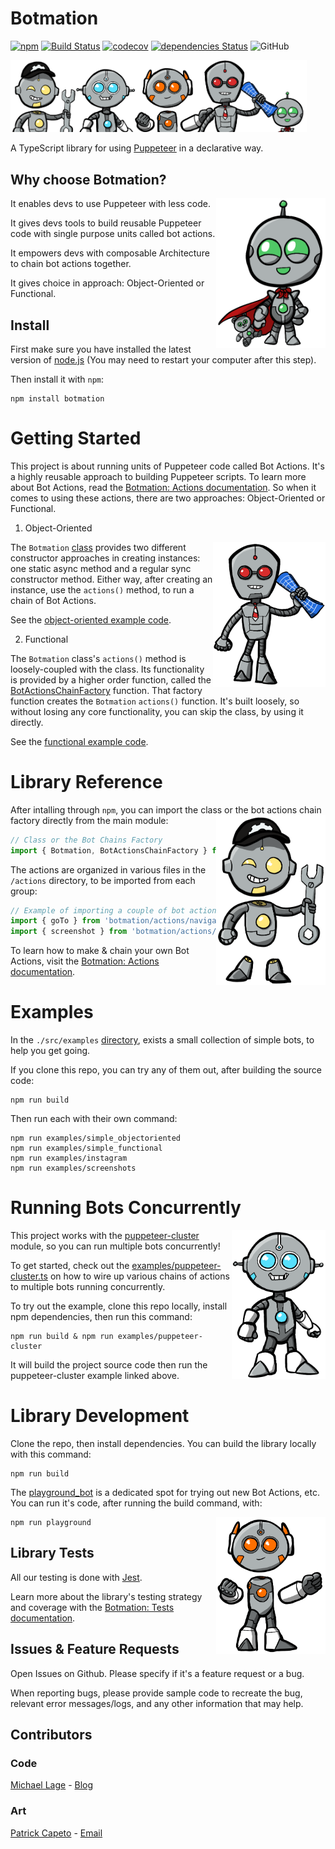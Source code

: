 <h1>
    Botmation
</h1>

[![npm](https://img.shields.io/npm/v/botmation)](https://www.npmjs.com/package/botmation)
[![Build Status](https://travis-ci.com/mrWh1te/Botmation.svg?branch=master)](https://travis-ci.com/mrWh1te/Botmation) 
[![codecov](https://img.shields.io/codecov/c/github/mrWh1te/Botmation/master?label=codecov)](https://codecov.io/gh/mrWh1te/Botmation)
[![dependencies Status](https://david-dm.org/mrWh1te/Botmation/status.svg)](https://david-dm.org/mrWh1te/Botmation) 
![GitHub](https://img.shields.io/github/license/mrWh1te/Botmation)

<img src="https://raw.githubusercontent.com/mrWh1te/Botmation/master/assets/art/banner/1556x379v2.png" alt="Botmation Crew" width="474">

A TypeScript library for using [Puppeteer](https://github.com/puppeteer/puppeteer) in a declarative way.

Why choose Botmation?
---------------------

It enables devs to use Puppeteer with less code. <img alt="Baby Bot" src="https://raw.githubusercontent.com/mrWh1te/Botmation/master/assets/art/baby_bot.PNG" width="175" align="right">

It gives devs tools to build reusable Puppeteer code with single purpose units called bot actions.

It empowers devs with composable Architecture to chain bot actions together.

It gives choice in approach: Object-Oriented or Functional.

Install
-------

First make sure you have installed the latest version of [node.js](http://nodejs.org/)
(You may need to restart your computer after this step).

Then install it with `npm`:

    npm install botmation

# Getting Started

This project is about running units of Puppeteer code called Bot Actions. It's a highly reusable approach to building Puppeteer scripts. To learn more about Bot Actions, read the [Botmation: Actions documentation](/src/botmation/actions/README.md). So when it comes to using these actions, there are two approaches: Object-Oriented or Functional.

1) Object-Oriented

<img alt="Leader Bot" src="https://raw.githubusercontent.com/mrWh1te/Botmation/master/assets/art/red_bot.PNG" width="180" align="right">

The `Botmation` [class](/src/botmation/class.ts) provides two different constructor approaches in creating instances: one static async method and a regular sync constructor method. Either way, after creating an instance, use the `actions()` method, to run a chain of Bot Actions.

See the [object-oriented example code](/src/examples/simple_objectoriented.ts).

2) Functional

The `Botmation` class's `actions()` method is loosely-coupled with the class. Its functionality is provided by a higher order function, called the [BotActionsChainFactory](/src/botmation/factories/bot-actions-chain.factory.ts) function. That factory function creates the `Botmation` `actions()` function. It's built loosely, so without losing any core functionality, you can skip the class, by using it directly.

See the [functional example code](/src/examples/simple_functional.ts).

# Library Reference

After intalling through `npm`, you can import the class or the bot actions chain factory directly from the main module: <img alt="Yellow Bot" src="https://raw.githubusercontent.com/mrWh1te/Botmation/master/assets/art/yellow_bot.PNG" width="175" align="right">
```javascript
// Class or the Bot Chains Factory
import { Botmation, BotActionsChainFactory } from 'botmation';
```
The actions are organized in various files in the `/actions` directory, to be imported from each group:
```javascript
// Example of importing a couple of bot actions
import { goTo } from 'botmation/actions/navigation';
import { screenshot } from 'botmation/actions/output';
```

To learn how to make & chain your own Bot Actions, visit the [Botmation: Actions documentation](/src/botmation/actions/README.md).

# Examples

In the `./src/examples` [directory](/src/examples), exists a small collection of simple bots, to help you get going.

If you clone this repo, you can try any of them out, after building the source code:
```
npm run build
```

Then run each with their own command:
```
npm run examples/simple_objectoriented
npm run examples/simple_functional
npm run examples/instagram
npm run examples/screenshots
```

# Running Bots Concurrently

<img alt="Blue Bot" src="https://raw.githubusercontent.com/mrWh1te/Botmation/master/assets/art/blue_bot.PNG" width="150" align="right">

This project works with the [puppeteer-cluster](https://github.com/thomasdondorf/puppeteer-cluster) module, so you can run multiple bots concurrently!

To get started, check out the [examples/puppeteer-cluster.ts](/src/examples/puppeteer-cluster.ts) on how to wire up various chains of actions to multiple bots running concurrently. 

To try out the example, clone this repo locally, install npm dependencies, then run this command:

```
npm run build & npm run examples/puppeteer-cluster
```

It will build the project source code then run the puppeteer-cluster example linked above.

# Library Development

Clone the repo, then install dependencies. You can build the library locally with this command:
```
npm run build
```

The [playground_bot](/src/playground_bot.ts) is a dedicated spot for trying out new Bot Actions, etc. You can run it's code, after running the build command, with:

<img alt="Orange Bot" src="https://raw.githubusercontent.com/mrWh1te/Botmation/master/assets/art/orange_bot.PNG" width="175" align="right">

```
npm run playground
```

## Library Tests

All our testing is done with [Jest](https://jestjs.io/).

Learn more about the library's testing strategy and coverage with the [Botmation: Tests documentation](/src/tests/README.md).

## Issues & Feature Requests

Open Issues on Github. Please specify if it's a feature request or a bug.

When reporting bugs, please provide sample code to recreate the bug, relevant error messages/logs, and any other information that may help.

## Contributors

### Code

[Michael Lage](https://github.com/mrWh1te) - [Blog](https://copynpaste.me)

### Art

[Patrick Capeto](https://www.instagram.com/patrick.capeto/) - [Email](mailto:me@patrickcapeto.com)
